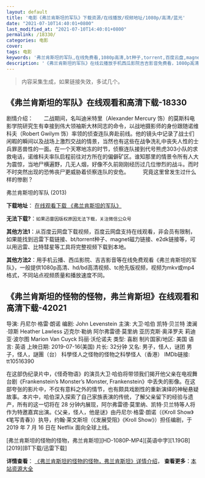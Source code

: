 ```yaml
---
layout: default
title: '电影《弗兰肯斯坦的军队》下载资源/在线播放/视频地址/1080p/高清/蓝光'
date: "2021-07-10T14:40:01+0800"
last_modified_at: "2021-07-10T14:40:01+0800"
permalink: /18330/
categories: 电影
cover:
tags: 电影
keywords: '弗兰肯斯坦的军队,在线免费看,1080p高清,bt种子,torrent,百度云盘,magnet,磁力链,迅雷下载资源'
description: '《弗兰肯斯坦的军队》在线云播放手机西瓜影院吉吉影音免费看，1080p高清bd/hd未删减完整版和tc抢先枪版，mkv/mp4格式，附带bt/torrent种子、magnet/磁力链、百度云盘、网盘资源迅雷下载链接'
---
```


>内容采集生成，如果链接失效，多试几个。


## 《弗兰肯斯坦的军队》在线观看和高清下载-18330

剧情介绍：　　二战期间，名叫迪米特里（Alexander Mercury 饰）的莫斯科电影学院研究生有幸接到伟大领袖斯大林同志的命令，以战地摄影师的身份跟随诺维科夫（Robert Gwilym 饰）率领的侦查连队奔赴前线。他的镜头中记录了战士们闲暇的瞬间以及战场上激烈交战的情景，当然也有这些在战争洗礼中丧失人性的士兵罪恶兽性的一面。在一个天寒地冻的时节，侦察连队接到代号熊虎303小队的求救电话，诺维科夫率队启程前往对方所在的偏僻矿区。谁知那里的情景令所有人大为震惊，当地尸横遍野，几无人烟，好像不久前刚刚经历过几位惨烈的战斗。而时不时突然出现的恐怖丧尸更威胁着侦察连队的安危。  　　究竟这里曾发生过什么样的惨剧？


弗兰肯斯坦的军队 (2013)

**下载地址**： [在线观看下载 《弗兰肯斯坦的军队》](https://www.btbtdy.me/btdy/dy3023.html) 


**无法下载?**：`如果迅雷因版权原因无法下载，关注微信公众号 `

**其他方法1**：从百度云网盘下载视频，百度云网盘支持在线观看，非会员有限制，如果能找到迅雷下载链接、bt/torrent种子、magnet磁力链接、e2dk链接等，可以用迅雷、比特彗星等工具将完整视频下载到本地。

**其他方法2**：用手机云播、西瓜影院、吉吉影音等在线免费观看《弗兰肯斯坦的军队》，一般提供1080p高清、hd/bd高清视频、tc抢先版视频，视频为mkv或mp4格式，不同站点视频质量和播放速度不同。


## 《弗兰肯斯坦的怪物的怪物，弗兰肯斯坦》在线观看和高清下载-42021

导演: 丹尼尔·格雷·朗诺 编剧: John Levenstein 主演: 大卫·哈伯 凯特·贝兰特 澳澜·琼斯 Heather Lawless 迈克尔·勒纳 阿尔弗雷德·莫里纳 亚历克斯·奥泽罗夫 莉迪亚·波尔图 Marion Van Cuyck 玛丽·沃伦诺夫 类型: 喜剧 制片国家/地区: 美国 语言: 英语 上映日期: 2019-07-16(美国) 片长: 32分钟 又名: 男子，怪人，谜团 男子，怪人，謎團（台） 科學怪人之怪物的怪物之科學怪人（香港） IMDb链接: tt10516390

在这部伪纪录片中，《怪奇物语》的演员大卫·哈伯将带领我们揭开他父亲在电视舞台剧《Frankenstein’s Monster’s Monster, Frankenstein》中丢失的影像。在这部夸张的影片中，不仅有意料之外的情节，也有颇具戏剧性的重新演绎的神秘悬疑故事。本片中，哈伯深入探索了自己家族表演的传统，了解父亲留下的经验与遗产，所有的这一切将在 28 分钟内展现，阿尔弗雷德·莫里纳、凯特·贝兰特等人将作为特邀嘉宾出演。《父亲，怪人，他是谜》由丹尼尔·格雷·朗诺（《Kroll Show》《笔写青春》）执导，约翰·莱文斯坦（《发展受阻》《Kroll Show》）担任编剧，于 2019 年 7 月 16 日在 Netflix 面向全球上线。


[弗兰肯斯坦的怪物的怪物，弗兰肯斯坦][HD-1080P-MP4][英语中字][1.19GB][2019][BT下载/迅雷下载]

**详情查看**： [《弗兰肯斯坦的怪物的怪物，弗兰肯斯坦》详情介绍](/movie/42021/)， **查看更多**：[本站资源大全](/movie/t/all/)

